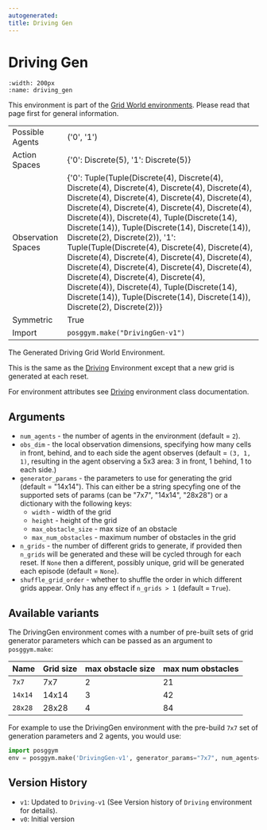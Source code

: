 ```yaml
---
autogenerated:
title: Driving Gen
---
```


# Driving Gen

```{figure} ../../_static/videos/grid_world/driving_gen.gif
:width: 200px
:name: driving_gen
```

This environment is part of the <a href='..'>Grid World environments</a>. Please read that page first for general information.

|   |   |
|---|---|
| Possible Agents | ('0', '1') |
| Action Spaces | {'0': Discrete(5), '1': Discrete(5)} |
| Observation Spaces | {'0': Tuple(Tuple(Discrete(4), Discrete(4), Discrete(4), Discrete(4), Discrete(4), Discrete(4), Discrete(4), Discrete(4), Discrete(4), Discrete(4), Discrete(4), Discrete(4), Discrete(4), Discrete(4), Discrete(4)), Discrete(4), Tuple(Discrete(14), Discrete(14)), Tuple(Discrete(14), Discrete(14)), Discrete(2), Discrete(2)), '1': Tuple(Tuple(Discrete(4), Discrete(4), Discrete(4), Discrete(4), Discrete(4), Discrete(4), Discrete(4), Discrete(4), Discrete(4), Discrete(4), Discrete(4), Discrete(4), Discrete(4), Discrete(4), Discrete(4)), Discrete(4), Tuple(Discrete(14), Discrete(14)), Tuple(Discrete(14), Discrete(14)), Discrete(2), Discrete(2))} |
| Symmetric | True |
| Import | `posggym.make("DrivingGen-v1")` |


The Generated Driving Grid World Environment.

This is the same as the [Driving](/environments/grid_world/driving) Environment
except that a new grid is generated at each reset.

For environment attributes see [Driving](/environments/grid_world/driving)
environment class documentation.

Arguments
---------

- `num_agents` - the number of agents in the environment (default = `2`).
- `obs_dim` - the local observation dimensions, specifying how many cells in front,
    behind, and to each side the agent observes (default = `(3, 1, 1)`, resulting
    in the agent observing a 5x3 area: 3 in front, 1 behind, 1 to each side.)
- `generator_params` - the parameters to use for generating the grid
    (default = "14x14"). This can either be a string specyfing one of the supported
    sets of params (can be "7x7", "14x14", "28x28") or a dictionary with the
    following keys:
    - `width` - width of the grid
    - `height` - height of the grid
    - `max_obstacle_size` - max size of an obstacle
    - `max_num_obstacles` - maximum number of obstacles in the grid
- `n_grids` - the number of different grids to generate, if provided then `n_grids`
    will be generated and these will be cycled through for each reset. If `None`
    then a different, possibly unique, grid will be generated each episode
    (default = `None`).
- `shuffle_grid_order` - whether to shuffle the order in which different grids
    appear. Only has any effect if `n_grids > 1` (default = `True`).

Available variants
------------------

The DrivingGen environment comes with a number of pre-built sets of grid generator
parameters which can be passed as an argument to `posggym.make`:

| Name    | Grid size | max obstacle size | max num obstacles |
|---------|-----------|-------------------|-------------------|
| `7x7`   | 7x7       | 2                 | 21                |
| `14x14` | 14x14     | 3                 | 42                |
| `28x28` | 28x28     | 4                 | 84                |


For example to use the DrivingGen environment with the pre-build `7x7` set of
generation parameters and 2 agents, you would use:

```python
import posggym
env = posggym.make('DrivingGen-v1', generator_params="7x7", num_agents="2")
```

Version History
---------------
- `v1`: Updated to `Driving-v1` (See Version history of `Driving` environment for
    details).
- `v0`: Initial version
